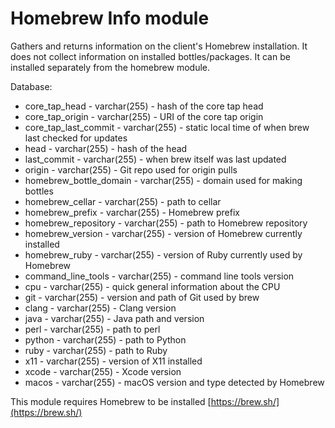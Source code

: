 Homebrew Info module
==============

Gathers and returns information on the client's Homebrew installation. It does not collect information on installed bottles/packages. It can be installed separately from the homebrew module.

Database:
* core_tap_head - varchar(255) - hash of the core tap head
* core_tap_origin - varchar(255) - URI of the core tap origin
* core_tap_last_commit - varchar(255) - static local time of when brew last checked for updates
* head - varchar(255) - hash of the head
* last_commit - varchar(255) - when brew itself was last updated
* origin - varchar(255) - Git repo used for origin pulls
* homebrew_bottle_domain - varchar(255) - domain used for making bottles
* homebrew_cellar - varchar(255) - path to cellar
* homebrew_prefix - varchar(255) - Homebrew prefix
* homebrew_repository - varchar(255) - path to Homebrew repository
* homebrew_version - varchar(255) - version of Homebrew currently installed
* homebrew_ruby - varchar(255) - version of Ruby currently used by Homebrew
* command_line_tools - varchar(255) - command line tools version
* cpu - varchar(255) - quick general information about the CPU
* git - varchar(255) - version and path of Git used by brew
* clang - varchar(255) - Clang version
* java - varchar(255) - Java path and version
* perl - varchar(255) - path to perl
* python - varchar(255) - path to Python
* ruby - varchar(255) - path to Ruby
* x11 - varchar(255) - version of X11 installed
* xcode - varchar(255) - Xcode version
* macos - varchar(255) - macOS version and type detected by Homebrew

This module requires Homebrew to be installed [https://brew.sh/](https://brew.sh/)

